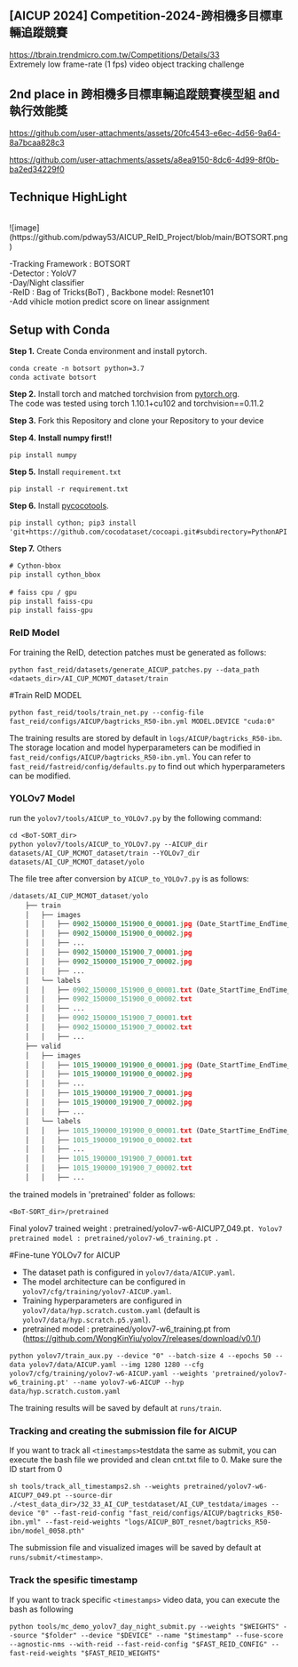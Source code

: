 ## [AICUP 2024] Competition-2024-跨相機多目標車輛追蹤競賽
https://tbrain.trendmicro.com.tw/Competitions/Details/33 <br>
Extremely low frame-rate (1 fps) video object tracking challenge
## 2nd place in 跨相機多目標車輛追蹤競賽模型組 and 執行效能獎

https://github.com/user-attachments/assets/20fc4543-e6ec-4d56-9a64-8a7bcaa828c3

https://github.com/user-attachments/assets/a8ea9150-8dc6-4d99-8f0b-ba2ed34229f0


## Technique HighLight
<br>
![image](https://github.com/pdway53/AICUP_ReID_Project/blob/main/BOTSORT.png)

-Tracking Framework : BOTSORT<br>
-Detector : YoloV7<br>
-Day/Night classifier<br>
-ReID : Bag of Tricks(BoT) , Backbone model: Resnet101<br>
-Add vihicle motion predict score on linear assignment<br>

## Setup with Conda
**Step 1.** Create Conda environment and install pytorch.
```shell
conda create -n botsort python=3.7
conda activate botsort
```
**Step 2.** Install torch and matched torchvision from [pytorch.org](https://pytorch.org/get-started/locally/).<br>
The code was tested using torch 1.10.1+cu102 and torchvision==0.11.2

**Step 3.** Fork this Repository and clone your Repository to your device

**Step 4.** **Install numpy first!!**
```shell
pip install numpy
```

**Step 5.** Install `requirement.txt`
```shell
pip install -r requirement.txt
```

**Step 6.** Install [pycocotools](https://github.com/cocodataset/cocoapi).
```shell
pip install cython; pip3 install 'git+https://github.com/cocodataset/cocoapi.git#subdirectory=PythonAPI'
```

**Step 7.** Others
```shell
# Cython-bbox
pip install cython_bbox

# faiss cpu / gpu
pip install faiss-cpu
pip install faiss-gpu
```




### ReID Model 

For training the ReID, detection patches must be generated as follows:   
```shell
python fast_reid/datasets/generate_AICUP_patches.py --data_path <dataets_dir>/AI_CUP_MCMOT_dataset/train
```

#Train ReID MODEL
```shell
python fast_reid/tools/train_net.py --config-file fast_reid/configs/AICUP/bagtricks_R50-ibn.yml MODEL.DEVICE "cuda:0"
```

The training results are stored by default in ```logs/AICUP/bagtricks_R50-ibn```. The storage location and model hyperparameters can be modified in ```fast_reid/configs/AICUP/bagtricks_R50-ibn.yml```.
You can refer to `fast_reid/fastreid/config/defaults.py` to find out which hyperparameters can be modified.




### YOLOv7 Model

run the `yolov7/tools/AICUP_to_YOLOv7.py` by the following command:
```
cd <BoT-SORT_dir>
python yolov7/tools/AICUP_to_YOLOv7.py --AICUP_dir datasets/AI_CUP_MCMOT_dataset/train --YOLOv7_dir datasets/AI_CUP_MCMOT_dataset/yolo
```
The file tree after conversion by `AICUP_to_YOLOv7.py` is as follows:

```python
/datasets/AI_CUP_MCMOT_dataset/yolo
    ├── train
    │   ├── images
    │   │   ├── 0902_150000_151900_0_00001.jpg (Date_StartTime_EndTime_CamID_FrameNum)
    │   │   ├── 0902_150000_151900_0_00002.jpg
    │   │   ├── ...
    │   │   ├── 0902_150000_151900_7_00001.jpg
    │   │   ├── 0902_150000_151900_7_00002.jpg
    │   │   ├── ...
    │   └── labels
    │   │   ├── 0902_150000_151900_0_00001.txt (Date_StartTime_EndTime_CamID_FrameNum)
    │   │   ├── 0902_150000_151900_0_00002.txt
    │   │   ├── ...
    │   │   ├── 0902_150000_151900_7_00001.txt
    │   │   ├── 0902_150000_151900_7_00002.txt
    │   │   ├── ...
    ├── valid
    │   ├── images
    │   │   ├── 1015_190000_191900_0_00001.jpg (Date_StartTime_EndTime_CamID_FrameNum)
    │   │   ├── 1015_190000_191900_0_00002.jpg
    │   │   ├── ...
    │   │   ├── 1015_190000_191900_7_00001.jpg
    │   │   ├── 1015_190000_191900_7_00002.jpg
    │   │   ├── ...
    │   └── labels
    │   │   ├── 1015_190000_191900_0_00001.txt (Date_StartTime_EndTime_CamID_FrameNum)
    │   │   ├── 1015_190000_191900_0_00002.txt
    │   │   ├── ...
    │   │   ├── 1015_190000_191900_7_00001.txt
    │   │   ├── 1015_190000_191900_7_00002.txt
    │   │   ├── ...
```



the trained models in 'pretrained' folder as follows:
```
<BoT-SORT_dir>/pretrained
```
Final yolov7 trained weight : pretrained/yolov7-w6-AICUP7_049.pt`.
Yolov7 pretrained model : pretrained/yolov7-w6_training.pt `.




#Fine-tune YOLOv7 for AICUP

- The dataset path is configured in `yolov7/data/AICUP.yaml`.
- The model architecture can be configured in `yolov7/cfg/training/yolov7-AICUP.yaml`.
- Training hyperparameters are configured in `yolov7/data/hyp.scratch.custom.yaml` (default is `yolov7/data/hyp.scratch.p5.yaml`).
- pretrained model : pretrained/yolov7-w6_training.pt  from (https://github.com/WongKinYiu/yolov7/releases/download/v0.1/)

```shell
python yolov7/train_aux.py --device "0" --batch-size 4 --epochs 50 --data yolov7/data/AICUP.yaml --img 1280 1280 --cfg yolov7/cfg/training/yolov7-w6-AICUP.yaml --weights 'pretrained/yolov7-w6_training.pt' --name yolov7-w6-AICUP --hyp data/hyp.scratch.custom.yaml
```
The training results will be saved by default at `runs/train`.



### Tracking and creating the submission file for AICUP 
If you want to track all `<timestamps>`testdata the same as submit, you can execute the bash file we provided and clean cnt.txt file to 0. Make sure the ID start from 0
```shell
sh tools/track_all_timestamps2.sh --weights pretrained/yolov7-w6-AICUP7_049.pt --source-dir ./<test_data_dir>/32_33_AI_CUP_testdataset/AI_CUP_testdata/images --device "0" --fast-reid-config "fast_reid/configs/AICUP/bagtricks_R50-ibn.yml" --fast-reid-weights "logs/AICUP_BOT_resnet/bagtricks_R50-ibn/model_0058.pth"
```
The submission file and visualized images will be saved by default at `runs/submit/<timestamp>`.


### Track the spesific timestamp
If you want to track specific `<timestamps>` video data, you can execute the bash as following
```shell
python tools/mc_demo_yolov7_day_night_submit.py --weights "$WEIGHTS" --source "$folder" --device "$DEVICE" --name "$timestamp" --fuse-score --agnostic-nms --with-reid --fast-reid-config "$FAST_REID_CONFIG" --fast-reid-weights "$FAST_REID_WEIGHTS"
```










